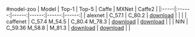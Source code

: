 #model-zoo
| Model | Top-1 | Top-5 | Caffe | MXNet | Caffe2 |
|:-----|:------:|------:|------:|------:|------:|
| alexnet | C_57.1 | C_80.2 | [download](https://github.com/BVLC/caffe/tree/master/models/bvlc_alexnet) |  |  |
| caffenet | C_57.4 M_54.5 | C_80.4 M_78.3 | [download](https://github.com/BVLC/caffe/tree/master/models/bvlc_reference_caffenet) | [download](https://github.com/dmlc/mxnet-model-gallery/blob/master/imagenet-1k-caffenet.md) |  |
| NIN | C_59.36 M_58.8 | M_81.3 | [download](https://gist.github.com/mavenlin/d802a5849de39225bcc6) | [download](https://github.com/dmlc/mxnet-model-gallery/blob/master/imagenet-1k-nin.md) | |
